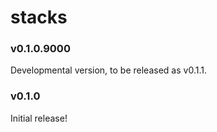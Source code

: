 # stacks

### v0.1.0.9000

Developmental version, to be released as v0.1.1.

### v0.1.0

Initial release!
